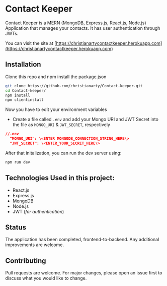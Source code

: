 # Contact Keeper

Contact Keeper is a MERN (MongoDB, Express.js, React.js, Node.js) Application that manages your contacts. It has user authentication through JWTs.


You can visit the site at [https://christianartycontactkeeper.herokuapp.com](https://christianartycontactkeeper.herokuapp.com)
## Installation

Clone this repo and npm install the package.json

```bash
git clone https://github.com/christianarty/Contact-keeper.git
cd Contact-keeper/
npm install
npm clientinstall
```

Now you have to edit your environment variables

- Create a file called `.env` and add your Mongo URI and JWT Secret into the file as `MONGO_URI` & `JWT_SECRET`, respectively

```json
//.env
  "MONGO_URI": \<ENTER MONGODB_CONNECTION_STRING_HERE\>
  "JWT_SECRET": \<ENTER_YOUR_SECRET_HERE\>
```

After that initalization, you can run the dev server using:

```bash
npm run dev
```

## Technologies Used in this project:

- React.js
- Express.js
- MongoDB
- Node.js
- JWT (_for authentication_)

## Status

The application has been completed, frontend-to-backend. Any additional improvements are welcome. 

## Contributing

Pull requests are welcome. For major changes, please open an issue first to discuss what you would like to change.
